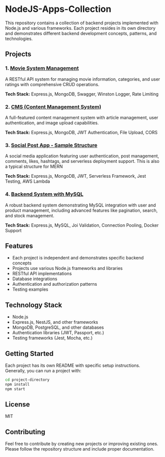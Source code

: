 # NodeJS-Apps-Collection

This repository contains a collection of backend projects implemented with Node.js and various frameworks. Each project resides in its own directory and demonstrates different backend development concepts, patterns, and technologies.

## Projects

### 1. [Movie System Management](./01-MovieSystemManagement/README.md)

A RESTful API system for managing movie information, categories, and user ratings with comprehensive CRUD operations.

**Tech Stack:** Express.js, MongoDB, Swagger, Winston Logger, Rate Limiting

### 2. [CMS (Content Management System)](./02%20-%20CMS/README.md)

A full-featured content management system with article management, user authentication, and image upload capabilities.

**Tech Stack:** Express.js, MongoDB, JWT Authentication, File Upload, CORS

### 3. [Social Post App - Sample Structure](./03%20-%20SocialPostApp%20-%20SampleStructure/README.md)

A social media application featuring user authentication, post management, comments, likes, hashtags, and serverless deployment support.
This is also a typical structure for MERN

**Tech Stack:** Express.js, MongoDB, JWT, Serverless Framework, Jest Testing, AWS Lambda

### 4. [Backend System with MySQL](./04%20-%20BackendSystemWithMySql/README.md)

A robust backend system demonstrating MySQL integration with user and product management, including advanced features like pagination, search, and stock management.

**Tech Stack:** Express.js, MySQL, Joi Validation, Connection Pooling, Docker Support

<!-- Additional projects will be added here as the collection grows -->

## Features

- Each project is independent and demonstrates specific backend concepts
- Projects use various Node.js frameworks and libraries
- RESTful API implementations
- Database integrations
- Authentication and authorization patterns
- Testing examples

## Technology Stack

- Node.js
- Express.js, NestJS, and other frameworks
- MongoDB, PostgreSQL, and other databases
- Authentication libraries (JWT, Passport, etc.)
- Testing frameworks (Jest, Mocha, etc.)

## Getting Started

Each project has its own README with specific setup instructions. Generally, you can run a project with:

```bash
cd project-directory
npm install
npm start
```

## License

MIT

## Contributing

Feel free to contribute by creating new projects or improving existing ones. Please follow the repository structure and include proper documentation.
